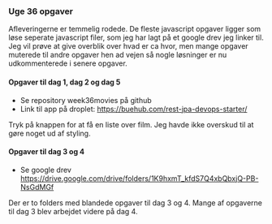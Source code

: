 ### Uge 36 opgaver

Afleveringerne er temmelig rodede. De fleste javascript opgaver ligger som løse seperate javascript filer, som jeg har lagt på et google drev jeg linker til.
Jeg vil prøve at give overblik over hvad er ca hvor, men mange opgaver muterede til andre opgaver hen ad vejen så nogle løsninger er nu udkommenterede i senere opgaver.

#### Opgaver til dag 1, dag 2 og dag 5
* Se repository week36movies på github
* Link til app på droplet: <https://buehub.com/rest-jpa-devops-starter/>

Tryk på knappen for at få en liste over film. Jeg havde ikke overskud til at gøre noget ud af styling.

#### Opgaver til dag 3 og 4
* Se google drev <https://drive.google.com/drive/folders/1K9hxmT_kfdS7Q4xbQbxjQ-PB-NsGdMGf>

Der er to folders med blandede opgaver til dag 3 og 4. Mange af opgaverne til dag 3 blev arbejdet videre på dag 4.


